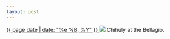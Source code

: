 ```yaml
---
layout: post
---
```


<p>
  <a href="/257">
    <time>{{ page.date | date: "%e %B, %Y" }}</time>
  </a>
  <a href="/257"><img src="{{ site.assets_url }}/257.jpg"/></a>
  <span>Chihuly at the Bellagio.</span>
</p>
